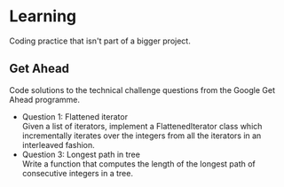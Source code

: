 # Learning
Coding practice that isn't part of a bigger project.

## Get Ahead
Code solutions to the technical challenge questions from the Google Get Ahead programme.
  * Question 1: Flattened iterator  
Given a list of iterators, implement a FlattenedIterator class which incrementally iterates over the integers from all the iterators in an interleaved fashion.
  * Question 3: Longest path in tree  
Write a function that computes the length of the longest path of consecutive integers in a tree.